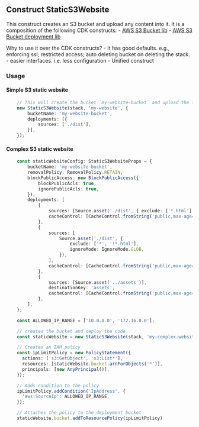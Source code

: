 ## Construct StaticS3Website

This construct creates an S3 bucket and upload any content into it.
It is a composition of the following CDK constructs:
    - [AWS S3 Bucket lib](https://github.com/aws/aws-cdk/tree/main/packages/aws-cdk-lib/aws-s3)
    - [AWS S3 Bucket deployment lib](https://github.com/aws/aws-cdk/tree/main/packages/aws-cdk-lib/aws-s3-deployment)

Why to use it over the CDK constructs?
    - It has good defaults. e.g., enforcing ssl; restricted access; auto deleting bucket on deleting the stack.
    - easier interfaces. i.e. less configuration
    - Unified construct

### Usage

#### Simple S3 static website

```ts
    // This will create the bucket `my-website-bucket` and upload the files in your local `dist` folder into it
    new StaticS3Website(stack, 'my-website', {
        bucketName: 'my-website-bucket',
        deployments: [{
            sources: ['./dist'],
        }],
    });
```

#### Complex S3 static website

```ts
    const staticWebsiteConfig: StaticS3WebsiteProps = {
        bucketName: 'my-website-bucket',
        removalPolicy: RemovalPolicy.RETAIN,
        blockPublicAccess: new BlockPublicAccess({
            blockPublicAcls: true,
            ignorePublicAcls: true,
        }),
        deployments: [
            {
                sources: [Source.asset('./dist', { exclude: ['*.html'] })],
                cacheControl: [CacheControl.fromString('public,max-age=31536000,immutable')],
            },
            {
                sources: [
                    Source.asset('./dist', {
                        exclude: ['*', '!*.html'],
                        ignoreMode: IgnoreMode.GLOB,
                    }),
                ],
                cacheControl: [CacheControl.fromString('public,max-age=0,must-revalidate')],
            },
            {
                sources: [Source.asset('../assets')],
                destinationKey: 'assets',
                cacheControl: [CacheControl.fromString('public,max-age=31536000,immutable')],
            },
        ],
    };

    const ALLOWED_IP_RANGE = ['10.0.0.0', '172.16.0.0'];

    // creates the bucket and deploy the code
    const staticWebsite = new StaticS3Website(stack, 'my-complex-website', staticWebsiteConfig);

    // Creates an IAM policy
    const ipLimitPolicy = new PolicyStatement({
      actions: ['s3:GetObject', 's3:List*'],
      resources: [staticWebsite.bucket.arnForObjects('*')],
      principals: [new AnyPrincipal()],
    });

    // Adds condition to the policy
    ipLimitPolicy.addCondition('IpAddress', {
      'aws:SourceIp': ALLOWED_IP_RANGE,
    });

    // Attaches the policy to the deployment bucket
    staticWebsite.bucket.addToResourcePolicy(ipLimitPolicy)
```
